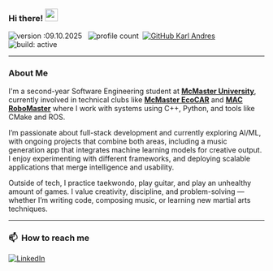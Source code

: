 ### Hi there! <img src="https://emojis.slackmojis.com/emojis/images/1536351075/4594/blob-wave.gif" width="25"/>
![version :09.10.2025](https://img.shields.io/badge/version-09.10.2025-informational) &nbsp;
![profile count](https://komarev.com/ghpvc/?username=karl-andres&color=red)&nbsp;
[![GitHub Karl Andres](https://img.shields.io/github/followers/karl-andres?label=follow&style=social)](https://github.com/karl-andres)&nbsp;
![build: active](https://img.shields.io/badge/build-active-success)

---

### About Me

I'm a second-year Software Engineering student at [**McMaster University**](https://www.mcmaster.ca/), currently involved in technical clubs like [**McMaster EcoCAR**](https://www.macecocar.ca/) and [**MAC RoboMaster**](https://macrobomaster.com/) where I work with systems using C++, Python, and tools like CMake and ROS.

I’m passionate about full-stack development and currently exploring AI/ML, with ongoing projects that combine both areas, including a music generation app that integrates machine learning models for creative output. I enjoy experimenting with different frameworks, and deploying scalable applications that merge intelligence and usability.

Outside of tech, I practice taekwondo, play guitar, and play an unhealthy amount of games. I value creativity, discipline, and problem-solving — whether I’m writing code, composing music, or learning new martial arts techniques.

---

### 📫 &nbsp;How to reach me

<a href="https://www.linkedin.com/in/karl-andres/"><img alt="LinkedIn" src="https://img.shields.io/badge/linkedin-%230077B5.svg?&style=flat&logo=linkedin&logoColor=white"/></a> &nbsp;
